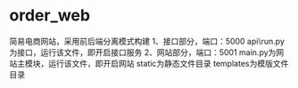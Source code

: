# order_web
简易电商网站，采用前后端分离模式构建
1、接口部分，端口：5000
  api\run.py为接口，运行该文件，即开启接口服务
2、网站部分，端口：5001
  main.py为网站主模块，运行该文件，即开启网站
  static为静态文件目录
  templates为模版文件目录

  
